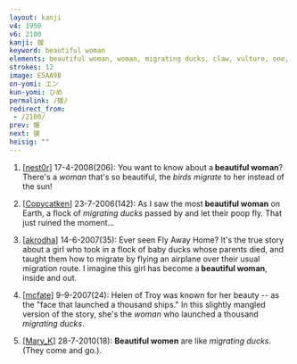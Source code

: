 ```yaml
---
layout: kanji
v4: 1950
v6: 2100
kanji: 媛
keyword: beautiful woman
elements: beautiful woman, woman, migrating ducks, claw, vulture, one, friend
strokes: 12
image: E5AA9B
on-yomi: エン
kun-yomi: ひめ
permalink: /媛/
redirect_from:
 - /2100/
prev: 暖
next: 援
heisig: ""
---
```


1) [<a href="http://kanji.koohii.com/profile/nest0r">nest0r</a>] 17-4-2008(206): You want to know about a<strong> beautiful woman</strong>? There&#039;s a <em>woman</em> that&#039;s so beautiful, the <em>birds migrate</em> to her instead of the sun!

2) [<a href="http://kanji.koohii.com/profile/Copycatken">Copycatken</a>] 23-7-2006(142): As I saw the most<strong> beautiful woman</strong> on Earth, a flock of <em>migrating ducks</em> passed by and let their poop fly. That just ruined the moment...

3) [<a href="http://kanji.koohii.com/profile/akrodha">akrodha</a>] 14-6-2007(35): Ever seen Fly Away Home? It&#039;s the true story about a girl who took in a flock of baby ducks whose parents died, and taught them how to migrate by flying an airplane over their usual migration route. I imagine this girl has become a<strong> beautiful woman</strong>, inside and out.

4) [<a href="http://kanji.koohii.com/profile/mcfate">mcfate</a>] 9-9-2007(24): Helen of Troy was known for her beauty -- as the &quot;face that launched a thousand ships.&quot; In this slightly mangled version of the story, she&#039;s the <em>woman</em> who launched a thousand <em>migrating ducks</em>.

5) [<a href="http://kanji.koohii.com/profile/Mary_K">Mary_K</a>] 28-7-2010(18): <strong>Beautiful women</strong> are like <em>migrating ducks</em>. (They come and go.).

